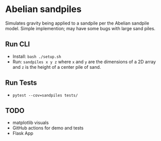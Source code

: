 # Abelian sandpiles 
Simulates gravity being applied to a sandpile per the Abelian sandpile model. Simple implemention; may have some bugs with large sand piles.

## Run CLI
- Install: `bash ./setup.sh`
- Run: `sandpiles x y z` where `x` and `y` are the dimensions of a 2D array and `z` is the height of a center pile of sand.

## Run Tests
- `pytest --cov=sandpiles tests/`

## TODO 
- matplotlib visuals
- GitHub actions for demo and tests
- Flask App